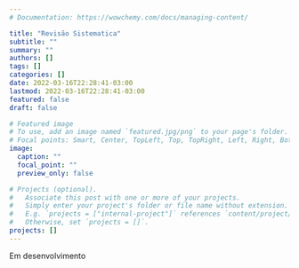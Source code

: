 ```yaml
---
# Documentation: https://wowchemy.com/docs/managing-content/

title: "Revisão Sistematica"
subtitle: ""
summary: ""
authors: []
tags: []
categories: []
date: 2022-03-16T22:28:41-03:00
lastmod: 2022-03-16T22:28:41-03:00
featured: false
draft: false

# Featured image
# To use, add an image named `featured.jpg/png` to your page's folder.
# Focal points: Smart, Center, TopLeft, Top, TopRight, Left, Right, BottomLeft, Bottom, BottomRight.
image:
  caption: ""
  focal_point: ""
  preview_only: false

# Projects (optional).
#   Associate this post with one or more of your projects.
#   Simply enter your project's folder or file name without extension.
#   E.g. `projects = ["internal-project"]` references `content/project/deep-learning/index.md`.
#   Otherwise, set `projects = []`.
projects: []
---
```


Em desenvolvimento
